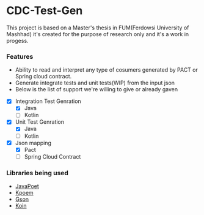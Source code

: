 # CDC-Test-Gen
This project is based on a Master's thesis in FUM(Ferdowsi University of Mashhad) it's created for the purpose of research only and it's a work in progess.
### Features
- Ability to read and interpret any type of cosumers generated by PACT or Spring cloud contract.
- Generate integrate tests and unit tests(WIP) from the input json
- Below is the list of support we're willing to give or already gaven
- [x] Integration Test Genration
    - [x] Java 
    - [ ] Kotlin
- [x] Unit Test Genration
    - [x] Java 
    - [ ] Kotlin
- [x] Json mapping
    - [x] Pact
    - [ ] Spring Cloud Contract
	
### Libraries being used
 - [JavaPoet](https://github.com/square/javapoet)
 - [Kpoem](https://square.github.io/kotlinpoet/)
 - [Gson](https://github.com/google/gson)
 - [Koin](https://insert-koin.io/)
